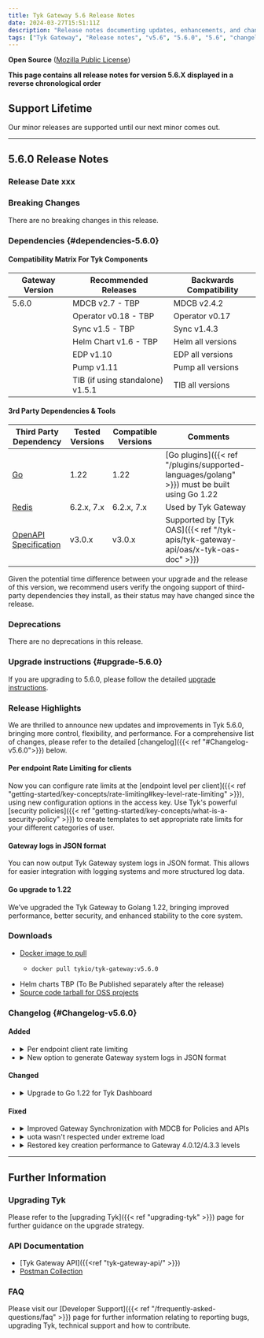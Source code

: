 ```yaml
---
title: Tyk Gateway 5.6 Release Notes
date: 2024-03-27T15:51:11Z
description: "Release notes documenting updates, enhancements, and changes for Tyk Gateway versions within the 5.6.X series."
tags: ["Tyk Gateway", "Release notes", "v5.6", "5.6.0", "5.6", "changelog"]
---
```


<!-- Required. oss or licensed. Choose one of the following:
    **Licensed Protected Product**
    Or
    ****Open Source** ([Mozilla Public License](https://github.com/TykTechnologies/tyk/blob/master/LICENSE.md))**
-->

**Open Source** ([Mozilla Public License](https://github.com/TykTechnologies/tyk/blob/master/LICENSE.md))

**This page contains all release notes for version 5.6.X displayed in a reverse chronological order**

## Support Lifetime
<!-- Required. replace X.Y with this release and set the correct quarter of the year -->
Our minor releases are supported until our next minor comes out.

---

## 5.6.0 Release Notes

### Release Date xxx

### Breaking Changes
<!-- Required. Use the following statement if there are no breaking changes, or explain if there are -->

There are no breaking changes in this release.

### Dependencies {#dependencies-5.6.0}
<!--Required. Use this section to announce the following types of dependencies compatible with the release:

Version compatibility with other components in the Tyk stack. This takes the form of a compatibility matrix and is only required for Gateway and Portal.

3rd party dependencies and tools -->

#### Compatibility Matrix For Tyk Components
<!-- Required. Version compatibility with other components in the Tyk stack. This takes the form of a compatibility matrix and is only required for Gateway and Portal.
An illustrative example is shown below. -->
| Gateway Version | Recommended Releases | Backwards Compatibility |
|----    |---- |---- |
| 5.6.0 | MDCB v2.7 - TBP    | MDCB v2.4.2 |
|         | Operator v0.18 - TBP | Operator v0.17 |
|         | Sync v1.5 - TBP   | Sync v1.4.3 |
|         | Helm Chart v1.6 - TBP | Helm all versions |
| | EDP v1.10 | EDP all versions |
| | Pump v1.11 | Pump all versions |
| | TIB (if using standalone) v1.5.1 | TIB all versions |

#### 3rd Party Dependencies & Tools
<!-- Required. Third-party dependencies encompass tools (GoLang, Helm etc.), databases (PostgreSQL, MongoDB etc.) and external software libraries. This section should be a table that presents the third-party dependencies and tools compatible with the release. Compatible is used in the sense of those versions tested with the releases. Such information assists customers considering upgrading to a specific release.

Additionally, a disclaimer statement was added below the table, for customers to check that the third-party dependency they decide to install remains in support.

An example is given below for illustrative purposes only. Tested Versions and Compatible Versions information will require discussion with relevant squads and QA. -->

| Third Party Dependency                                       | Tested Versions        | Compatible Versions    | Comments | 
| ------------------------------------------------------------ | ---------------------- | ---------------------- | -------- | 
| [Go](https://go.dev/dl/)                                     | 1.22  |  1.22  | [Go plugins]({{< ref "/plugins/supported-languages/golang" >}}) must be built using Go 1.22 | 
| [Redis](https://redis.io/download/)  | 6.2.x, 7.x  | 6.2.x, 7.x  | Used by Tyk Gateway | 
| [OpenAPI Specification](https://spec.openapis.org/oas/v3.0.3)| v3.0.x                 | v3.0.x                 | Supported by [Tyk OAS]({{< ref "/tyk-apis/tyk-gateway-api/oas/x-tyk-oas-doc" >}}) |

Given the potential time difference between your upgrade and the release of this version, we recommend users verify the ongoing support of third-party dependencies they install, as their status may have changed since the release.

### Deprecations
<!-- Required. Use the following statement if there are no deprecations, or explain if there are -->
There are no deprecations in this release.

<!-- Optional section!
Used to share and notify users about our plan to deprecate features, configs etc. 
Once you put an item in this section, we must keep this item listed in all the following releases till the deprecation happens. -->
<!-- ##### Future deprecations
-->

### Upgrade instructions {#upgrade-5.6.0}
If you are upgrading to 5.6.0, please follow the detailed [upgrade instructions](#upgrading-tyk).


### Release Highlights
<!-- Required. Use similar ToV to previous release notes. For example for a patch release:
This release primarily focuses on bug fixes.
For a comprehensive list of changes, please refer to the detailed [changelog]({{< ref "#Changelog-vX.Y.0">}}) below.
-->
We are thrilled to announce new updates and improvements in Tyk 5.6.0, bringing more control, flexibility, and performance.  For a comprehensive list of changes, please refer to the detailed [changelog]({{< ref "#Changelog-v5.6.0">}}) below.

#### Per endpoint Rate Limiting for clients

Now you can configure rate limits at the [endpoint level per client]({{< ref "getting-started/key-concepts/rate-limiting#key-level-rate-limiting" >}}), using new configuration options in the access key. Use Tyk's powerful [security policies]({{< ref "getting-started/key-concepts/what-is-a-security-policy" >}}) to create templates to set appropriate rate limits for your different categories of user.

#### Gateway logs in JSON format

You can now output Tyk Gateway system logs in JSON format. This allows for easier integration with logging systems and more structured log data.

#### Go upgrade to 1.22

We’ve upgraded the Tyk Gateway to Golang 1.22, bringing improved performance, better security, and enhanced stability to the core system.

### Downloads
- [Docker image to pull](https://hub.docker.com/r/tykio/tyk-gateway/tags?page=&page_size=&ordering=&name=v5.6.0)
  - ```bash
    docker pull tykio/tyk-gateway:v5.6.0
    ``` 
- Helm charts
  TBP (To Be Published separately after the release) 
- [Source code tarball for OSS projects](https://github.com/TykTechnologies/tyk/releases)

### Changelog {#Changelog-v5.6.0}
<!-- Required. The change log should include the following ordered set of sections below that briefly summarise the features, updates and fixed issues of the release.

Here it is important to explain the benefit of each changelog item. As mentioned by James in a previous Slack message (https://tyktech.slack.com/archives/C044R3ZTN6L/p1686812207060839?thread_ts=1686762128.651249&cid=C044R3ZTN6L):
"...it is important to document the customer impact for the work delivered, so we can share it with prospects/install base. For example:
"New Chart delivers x and y benefit to a and b customer use cases. The business impact for them will be this and that" -->

#### Added
<!-- This section should be a bullet point list of new features. Explain:

- The purpose of the new feature
- How does the new feature benefit users?
- Link to documentation of the new feature
- For OSS - Link to the corresponding issue if possible on GitHub to allow the users to see further info.

Each change log item should be expandable. The first line summarises the changelog entry. It should be then possible to expand this to reveal further details about the changelog item. This is achieved using HTML as shown in the example below. -->
<ul>
<li>
<details>
<summary>Per endpoint client rate limiting </summary>

Building on the [per-endpoint upstream rate limits]({{< ref "getting-started/key-concepts/rate-limiting#api-level-rate-limiting" >}}) introduced in Tyk 5.5.0 we have now added [per-endpoint client rate limits]({{< ref "getting-started/key-concepts/rate-limiting#key-level-rate-limiting" >}}). This new feature allows for more granular control over client consumption of API resources by associating the rate limit with the access key, enabling you to manage and optimize API usage more effectively.
</details>
</li>
<li>
<details>
<summary>New option to generate Gateway system logs in JSON format</summary>

The Tyk Gateway now supports logging in JSON format. To enable this feature, set the environment variable `TYK_GW_LOGFORMAT` to `json`. If a different value is provided, the logs will default to the standard format. This enhancement allows for improved log processing and integration with various monitoring tools.
</details>
</li>
</ul>

#### Changed
<!-- This should be a bullet-point list of updated features. Explain:

- Why was the update necessary?
- How does the update benefit users?
- Link to documentation of the updated feature
- For OSS - Link to the corresponding issue if possible on GitHub to allow the users to see further info.

Each change log item should be expandable. The first line summarises the changelog entry. It should be then possible to expand this to reveal further details about the changelog item. This is achieved using HTML as shown in the example below. -->
<ul>
<li>
<details>
<summary>Upgrade to Go 1.22 for Tyk Dashboard</summary>

The Tyk Gateway and Tyk Dashboard have been upgraded from Golang 1.21 to Golang 1.22, bringing enhanced performance, strengthened security, and access to the latest features available in the new Golang release.
</details>
</li>
</ul>

#### Fixed
<!-- This section should be a bullet point list that describes the issues fixed in the release. For each fixed issue explain:

- What problem the issue caused
- How was the issue fixed
- Link to (new) documentation created as a result of a fix. For example, a new configuration parameter may have been introduced and documented for the fix
- For OSS - Link to the corresponding issue if possible on GitHub to allow the users to see further info.

Each change log item should be expandable. The first line summarises the changelog entry. It should be then possible to expand this to reveal further details about the changelog item. This is achieved using HTML as shown in the example below. -->
<ul>
<li>
<details>
<summary>Improved Gateway Synchronization with MDCB for Policies and APIs</summary>

We have enhanced the Tyk Gateway's synchronization with MDCB to ensure more reliable loading of policies and APIs. A synchronous initialization process has been implemented to prevent startup failures and reduce the risk of service disruptions caused by asynchronous operations. This update ensures smoother and more consistent syncing of policies and APIs from MDCB.
</details>
</li>
<li>
<details>
<summary>uota wasn't respected under extreme load</summary>

We have fixed an issue where the quota limit was not being consistently respected during request spikes, especially in deployments with multiple gateways. The problem occurred when multiple gateways cached the current and remaining quota counters at the end of quota periods. To address this, a distributed lock mechanism has been implemented, ensuring coordinated quota resets and preventing discrepancies across gateways.
</details>
</li>

<li>
<details>
<summary>Restored key creation performance to Gateway 4.0.12/4.3.3 levels</summary>

We have addressed a performance regression in gateway versions 4.0.13 and later, where key creation for policies with a large number of APIs (100+) became significantly slower. The operation, which previously took around 1.5 seconds in versions 4.0.0 to 4.0.12, was taking over 20 seconds in versions 4.0.13 and beyond. This issue has been resolved by optimizing Redis operations during key creation, restoring the process to its expected speed of approximately 1.5 seconds, even with a large number of APIs in the policy.
</details>
</li>
</ul>


<!-- #### Security Fixes -->
<!-- This section should be a bullet point list that should be included when any security fixes have been made in the release, e.g. CVEs. For CVE fixes, consideration needs to be made as follows:
1. Dependency-tracked CVEs - External-tracked CVEs should be included on the release note.
2. Internal scanned CVEs - Refer to the relevant engineering and delivery policy.

For agreed CVE security fixes, provide a link to the corresponding entry on the NIST website. For example:

- Fixed the following CVEs:
    - [CVE-2022-33082](https://nvd.nist.gov/vuln/detail/CVE-2022-33082)
-->

<!-- <ul>
<li>
<details>
<summary>Add a new CVE list</summary>

Fixed the following high priority CVEs identified in the Tyk Gateway, providing increased protection against security vulnerabilities:
- [CVE to add](https://nvd.nist.gov/vuln/detail/CVE-2023-39325)
</details>
</li>
</ul> -->

<!-- Required. use 3 hyphens --- between release notes of every patch (minors will be on a separate page) -->
---

<!--
Repeat the release notes section above for every patch here
-->


<!-- The footer of the release notes page. It contains a further information section with details of how to upgrade Tyk,
links to API documentation and FAQs. You can copy it from the previous release. -->
## Further Information

### Upgrading Tyk
Please refer to the [upgrading Tyk]({{< ref "upgrading-tyk" >}}) page for further guidance on the upgrade strategy.

### API Documentation
<!-- Required. Update the link to the Gateway "tyk-gateway-api" or dashboard "tyk-dashboard-api" and the Postman collection

If there were changes in any of Tyk’s API docs:

- Have API endpoints been documented in the release note summary and changelog?             
- Has a link to the endpoint documentation being included?
- Has the benefit of the new/updated endpoint been explained in the release highlights and changelog?
-->
- [Tyk Gateway API]({{<ref "tyk-gateway-api/" >}})
- [Postman Collection](https://www.postman.com/tyk-technologies/workspace/tyk-public-workspace/overview)

### FAQ

Please visit our [Developer Support]({{< ref "/frequently-asked-questions/faq" >}}) page for further information relating to reporting bugs, upgrading Tyk, technical support and how to contribute.
